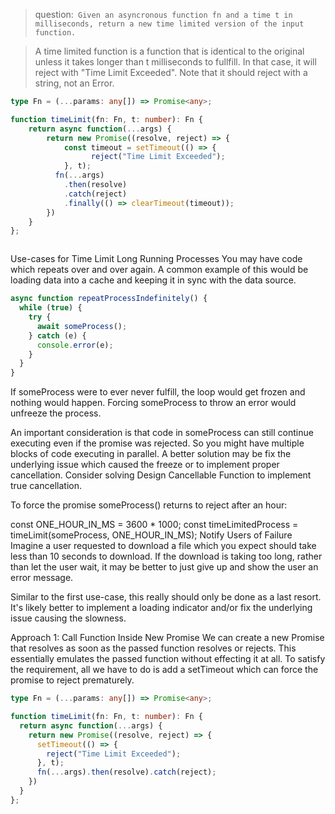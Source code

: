 > question:`
Given an asyncronous function fn and a time t in milliseconds, return a new time limited version of the input function.`

> A time limited function is a function that is identical to the original unless it takes longer than t milliseconds to fullfill. In that case, it will reject with "Time Limit Exceeded".  Note that it should reject with a string, not an Error.
```ts
type Fn = (...params: any[]) => Promise<any>;

function timeLimit(fn: Fn, t: number): Fn {
	return async function(...args) {
        return new Promise((resolve, reject) => {
            const timeout = setTimeout(() => {
                  reject("Time Limit Exceeded");
            }, t);
          fn(...args)
            .then(resolve)
            .catch(reject)
            .finally(() => clearTimeout(timeout));
        })
    }
};



```

Use-cases for Time Limit
Long Running Processes
You may have code which repeats over and over again. A common example of this would be loading data into a cache and keeping it in sync with the data source.
```ts
async function repeatProcessIndefinitely() {
  while (true) {
    try {
      await someProcess();
    } catch (e) {
      console.error(e);
    }
  }
}
```
If someProcess were to ever never fulfill, the loop would get frozen and nothing would happen. Forcing someProcess to throw an error would unfreeze the process.

An important consideration is that code in someProcess can still continue executing even if the promise was rejected. So you might have multiple blocks of code executing in parallel. A better solution may be fix the underlying issue which caused the freeze or to implement proper cancellation. Consider solving Design Cancellable Function to implement true cancellation.

To force the promise someProcess() returns to reject after an hour:

const ONE_HOUR_IN_MS = 3600 * 1000;
const timeLimitedProcess = timeLimit(someProcess, ONE_HOUR_IN_MS);
Notify Users of Failure
Imagine a user requested to download a file which you expect should take less than 10 seconds to download. If the download is taking too long, rather than let the user wait, it may be better to just give up and show the user an error message.

Similar to the first use-case, this really should only be done as a last resort. It's likely better to implement a loading indicator and/or fix the underlying issue causing the slowness.

Approach 1: Call Function Inside New Promise
We can create a new Promise that resolves as soon as the passed function resolves or rejects. This essentially emulates the passed function without effecting it at all. To satisfy the requirement, all we have to do is add a setTimeout which can force the promise to reject prematurely.

```ts
type Fn = (...params: any[]) => Promise<any>;

function timeLimit(fn: Fn, t: number): Fn {
  return async function(...args) {
    return new Promise((resolve, reject) => {
      setTimeout(() => {
        reject("Time Limit Exceeded");
      }, t);
      fn(...args).then(resolve).catch(reject);
    })
  }
};

```